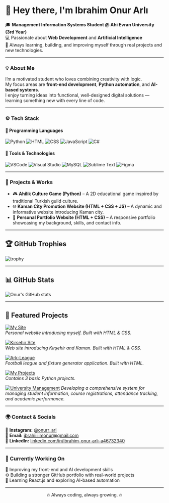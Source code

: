 # 👋 Hey there, I'm Ibrahim Onur Arlı

🎓 **Management Information Systems Student @ Ahi Evran University (3rd Year)**  
💻 Passionate about **Web Development** and **Artificial Intelligence**  
🚀 Always learning, building, and improving myself through real projects and new technologies.

---

### 💡 About Me
I’m a motivated student who loves combining creativity with logic.  
My focus areas are **front-end development**, **Python automation**, and **AI-based systems**.  
I enjoy turning ideas into functional, well-designed digital solutions — learning something new with every line of code.

---

### ⚙️ Tech Stack

#### 💬 Programming Languages  
![Python](https://img.shields.io/badge/Python-3776AB?style=flat&logo=python&logoColor=white)
![HTML](https://img.shields.io/badge/HTML-E34F26?style=flat&logo=html5&logoColor=white)
![CSS](https://img.shields.io/badge/CSS-1572B6?style=flat&logo=css3&logoColor=white)
![JavaScript](https://img.shields.io/badge/JavaScript-F7DF1E?style=flat&logo=javascript&logoColor=black)
![C#](https://img.shields.io/badge/C%23-239120?style=flat&logo=c-sharp&logoColor=white)

#### 🧰 Tools & Technologies  
![VSCode](https://img.shields.io/badge/VSCode-007ACC?style=flat&logo=visual-studio-code&logoColor=white)
![Visual Studio](https://img.shields.io/badge/Visual%20Studio-5C2D91?style=flat&logo=visual-studio&logoColor=white)
![MySQL](https://img.shields.io/badge/MySQL-4479A1?style=flat&logo=mysql&logoColor=white)
![Sublime Text](https://img.shields.io/badge/Sublime%20Text-FF9800?style=flat&logo=sublime-text&logoColor=white)
![Figma](https://img.shields.io/badge/Figma-F24E1E?style=flat&logo=figma&logoColor=white)

---

### 🧠 Projects & Works
- 🎮 **Ahilik Culture Game (Python)** – A 2D educational game inspired by traditional Turkish guild culture.  
- 🌐 **Kaman City Promotion Website (HTML + CSS + JS)** – A dynamic and informative website introducing Kaman city.  
- 💼 **Personal Portfolio Website (HTML + CSS)** – A responsive portfolio showcasing my background, skills, and contact info.  

---

## 🏆 GitHub Trophies
![trophy](https://github-profile-trophy.vercel.app/?username=Onur123&theme=dark&column=5&margin-w=4&no-bg=false&no-frame=false&rank=-1&rank-icon=1&hide=unknown)


---

## 📊 GitHub Stats
![Onur's GitHub stats](https://github-readme-stats.vercel.app/api?username=Onurr-ARL&show_icons=true&theme=dark)

---

## 📂 Featured Projects

[![My Site](https://img.shields.io/badge/My_Site-HTML-red)](https://onurr-arl.github.io/my-site/)  
*Personal website introducing myself. Built with HTML & CSS.*

[![Kirsehir Site](https://img.shields.io/badge/Kirsehir_Site-HTML-yellow)](https://onurr-arl.github.io/kirsehir_site/index.html)  
*Web site introducing Kırşehir and Kaman. Built with HTML & CSS.*  

[![Ark-League](https://img.shields.io/badge/Arık_League-HTML-blue)](https://onurr-arl.github.io/Ark-League/)  
*Football league and fixture generator application. Built with HTML.*  

[![My Projects](https://img.shields.io/badge/My_Projects-Python-green)](https://onurr-arl.github.io/My-projects/)  
*Contains 3 basic Python projects.*  

[![University Management](https://img.shields.io/badge/University_Management-SQL-pink)](https://onurr-arl.github.io/university-management.html/)
*Developing a comprehensive system for managing student information, course registrations, attendance tracking, and academic performance.*

---

### 🌍 Contact & Socials
📸 **Instagram:** [@onurr_arl](https://www.instagram.com/onurr_arl)  
📧 **Email:** [ibrahiiiiimonur@gmail.com](mailto:ibrahiiiiimonur@gmail.com)  
💼 **LinkedIn:** [linkedin.com/in/ibrahim-onur-arlı-a46732340](https://www.linkedin.com/in/ibrahim-onur-arl%C4%B1-a46732340/)  

---

### 🏅 Currently Working On
📘 Improving my front-end and AI development skills  
⚙️ Building a stronger GitHub portfolio with real-world projects  
🌱 Learning React.js and exploring AI-based automation  

---

<p align="center">🔥 Always coding, always growing. 🔥</p>
